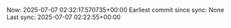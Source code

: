 Now: 2025-07-07 02:32:17.570735+00:00 Earliest commit since sync: None Last sync: 2025-07-07 02:22:55+00:00
